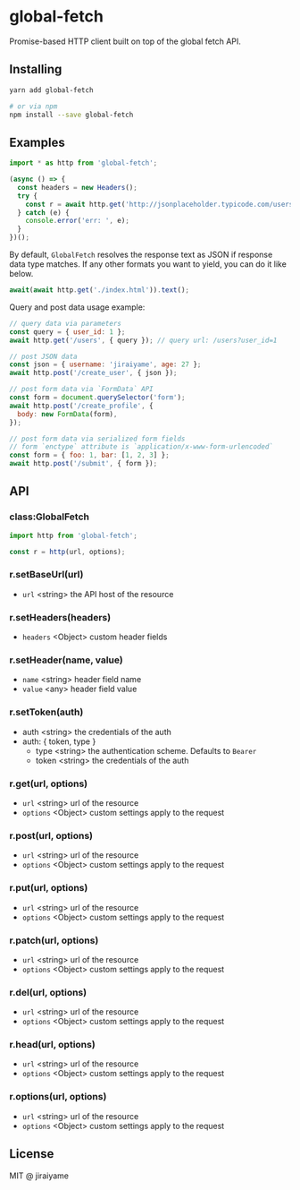 # global-fetch

Promise-based HTTP client built on top of the global fetch API.

## Installing

```sh
yarn add global-fetch

# or via npm
npm install --save global-fetch
```

## Examples

```js
import * as http from 'global-fetch';

(async () => {
  const headers = new Headers();
  try {
    const r = await http.get('http://jsonplaceholder.typicode.com/users', { headers });
  } catch (e) {
    console.error('err: ', e);
  }
})();
```

By default, `GlobalFetch` resolves the response text as JSON if response data type matches. If any other formats you want to yield, you can do it like below.

```js
await(await http.get('./index.html')).text();
```

Query and post data usage example:

```js
// query data via parameters
const query = { user_id: 1 };
await http.get('/users', { query }); // query url: /users?user_id=1

// post JSON data
const json = { username: 'jiraiyame', age: 27 };
await http.post('/create_user', { json });

// post form data via `FormData` API
const form = document.querySelector('form');
await http.post('/create_profile', {
  body: new FormData(form),
});

// post form data via serialized form fields
// form `enctype` attribute is `application/x-www-form-urlencoded`
const form = { foo: 1, bar: [1, 2, 3] };
await http.post('/submit', { form });
```

## API

### class:GlobalFetch

```js
import http from 'global-fetch';

const r = http(url, options);
```

### r.setBaseUrl(url)
- `url` &lt;string&gt; the API host of the resource

### r.setHeaders(headers)
- `headers` &lt;Object&gt; custom header fields

### r.setHeader(name, value)
- `name` &lt;string&gt; header field name
- `value` &lt;any&gt; header field value

### r.setToken(auth)
- auth &lt;string&gt; the credentials of the auth
- auth: { token, type }
  - type &lt;string&gt; the authentication scheme. Defaults to `Bearer`
  - token &lt;string&gt; the credentials of the auth

### r.get(url, options)
- `url` &lt;string&gt; url of the resource
- `options` &lt;Object&gt; custom settings apply to the request

### r.post(url, options)
- `url` &lt;string&gt; url of the resource
- `options` &lt;Object&gt; custom settings apply to the request

### r.put(url, options)
- `url` &lt;string&gt; url of the resource
- `options` &lt;Object&gt; custom settings apply to the request

### r.patch(url, options)
- `url` &lt;string&gt; url of the resource
- `options` &lt;Object&gt; custom settings apply to the request

### r.del(url, options)
- `url` &lt;string&gt; url of the resource
- `options` &lt;Object&gt; custom settings apply to the request

### r.head(url, options)
- `url` &lt;string&gt; url of the resource
- `options` &lt;Object&gt; custom settings apply to the request

### r.options(url, options)
- `url` &lt;string&gt; url of the resource
- `options` &lt;Object&gt; custom settings apply to the request

## License

MIT @ jiraiyame

